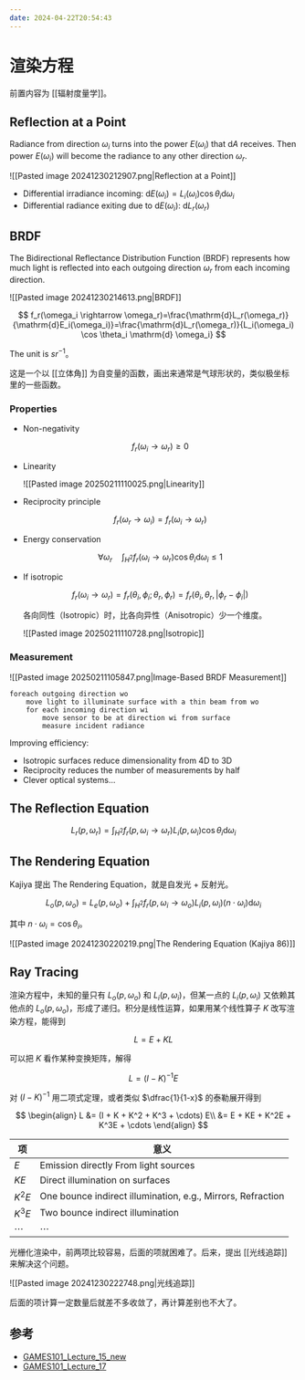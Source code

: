 ```yaml
---
date: 2024-04-22T20:54:43
---
```


# 渲染方程

前置内容为 [[辐射度量学]]。

## Reflection at a Point

Radiance from direction $\omega_i$ turns into the power $E(\omega_i)$ that $\mathrm{d}A$ receives. Then power $E(\omega_i)$ will become the radiance to any other direction $\omega_r$.

![[Pasted image 20241230212907.png|Reflection at a Point]]

- Differential irradiance incoming: $\mathrm{d}E(\omega_i)=L_i(\omega_i) \cos \theta_i \mathrm{d} \omega_i$
- Differential radiance exiting due to $\mathrm{d}E(\omega_i)$: $\mathrm{d}L_r(\omega_r)$

## BRDF

The Bidirectional Reflectance Distribution Function (BRDF) represents how much light is reflected into each outgoing direction $\omega_r$ from each incoming direction.

![[Pasted image 20241230214613.png|BRDF]]

$$
f_r(\omega_i \rightarrow \omega_r)=\frac{\mathrm{d}L_r(\omega_r)}{\mathrm{d}E_i(\omega_i)}=\frac{\mathrm{d}L_r(\omega_r)}{L_i(\omega_i) \cos \theta_i \mathrm{d} \omega_i}
$$

The unit is $sr^{-1}$。

这是一个以 [[立体角]] 为自变量的函数，画出来通常是气球形状的，类似极坐标里的一些函数。

### Properties

- Non-negativity

    $$
    f_r(\omega_i \rightarrow \omega_r) \ge 0
    $$

- Linearity

    ![[Pasted image 20250211110025.png|Linearity]]

- Reciprocity principle

    $$
    f_r(\omega_r \rightarrow \omega_i)=f_r(\omega_i \rightarrow \omega_r)
    $$

- Energy conservation

    $$
    \forall \omega_r \quad \int_{H^2} f_r(\omega_i \rightarrow \omega_r) \cos \theta_i \mathrm{d} \omega_i \le 1
    $$

- If isotropic

    $$
    f_r(\omega_i \rightarrow \omega_r)=f_r(\theta_i,\phi_i;\theta_r,\phi_r)=f_r(\theta_i,\theta_r,|\phi_r-\phi_i|)
    $$

    各向同性（Isotropic）时，比各向异性（Anisotropic）少一个维度。

    ![[Pasted image 20250211110728.png|Isotropic]]

### Measurement

![[Pasted image 20250211105847.png|Image-Based BRDF Measurement]]

```
foreach outgoing direction wo
    move light to illuminate surface with a thin beam from wo
    for each incoming direction wi
        move sensor to be at direction wi from surface
        measure incident radiance
```

Improving efficiency:

- Isotropic surfaces reduce dimensionality from 4D to 3D
- Reciprocity reduces the number of measurements by half
- Clever optical systems...

## The Reflection Equation

$$
L_r(p,\omega_r)=\int_{H^2} f_r(p,\omega_i \rightarrow \omega_r)L_i(p,\omega_i) \cos \theta_i \mathrm{d} \omega_i
$$

## The Rendering Equation

Kajiya 提出 The Rendering Equation，就是自发光 + 反射光。

$$
L_o(p, \omega_o) = L_e(p, \omega_o) + \int_{H^2} f_r(p,\omega_i \rightarrow \omega_o)L_i(p,\omega_i) (n \cdot \omega_i) \mathrm{d} \omega_i
$$

其中 $n \cdot \omega_i = \cos \theta_i$。

![[Pasted image 20241230220219.png|The Rendering Equation (Kajiya 86)]]

## Ray Tracing

渲染方程中，未知的量只有 $L_o(p, \omega_o)$ 和 $L_i(p,\omega_i)$，但某一点的 $L_i(p,\omega_i)$ 又依赖其他点的 $L_o(p, \omega_o)$，形成了递归。积分是线性运算，如果用某个线性算子 $K$ 改写渲染方程，能得到

$$
L = E + KL
$$

可以把 $K$ 看作某种变换矩阵，解得

$$
L = (I-K)^{-1}E
$$

对 $(I-K)^{-1}$ 用二项式定理，或者类似 $\dfrac{1}{1-x}$ 的泰勒展开得到

$$
\begin{align}
L &= (I + K + K^2 + K^3 + \cdots) E\\
&= E + KE + K^2E + K^3E + \cdots
\end{align}
$$

| 项        | 意义                                                          |
| -------- | ----------------------------------------------------------- |
| $E$      | Emission directly From light sources                        |
| $KE$     | Direct illumination on surfaces                             |
| $K^2E$   | One bounce indirect illumination, e.g., Mirrors, Refraction |
| $K^3E$   | Two bounce indirect illumination                            |
| $\cdots$ | $\cdots$                                                    |

光栅化渲染中，前两项比较容易，后面的项就困难了。后来，提出 [[光线追踪]] 来解决这个问题。

![[Pasted image 20241230222748.png|光线追踪]]

后面的项计算一定数量后就差不多收敛了，再计算差别也不大了。

## 参考

- [GAMES101_Lecture_15_new](https://sites.cs.ucsb.edu/~lingqi/teaching/resources/GAMES101_Lecture_15.pdf)
- [GAMES101_Lecture_17](https://sites.cs.ucsb.edu/~lingqi/teaching/resources/GAMES101_Lecture_17.pdf)
